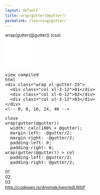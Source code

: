 ```yaml
---
layout: default
title: wrap(gutter(@gutter))
permalink: /learning/gutter/
---
```


<div id="css">
  <div class="dn-browser">
    <div class="dn-browser-header">
      <div class="dn-browser-button">
        <div class="wrap xl-auto">
          <div class="col"><div class="dn-browser-button__circle"></div></div>
          <div class="col"><div class="dn-browser-button__circle"></div></div>
          <div class="col"><div class="dn-browser-button__circle"></div></div>
        </div>
      </div>
      <div class="dn-style--title">
        wrap(<span>gutter</span>(@gutter)) (css)
      </div>
      <a href="/" class="dn-logo"><img src="/img/flexiblegs-logo-white.png" alt=""></a>
    </div>
    <div class="dn-browser-body">
      <div class="dn-browser-body__pre">
        <pre class="is-not-compiled"><div class="dn-tag dn-tag--gray dn-tag--top dn-tag--button">view compiled</div><div class="dn-tag dn-tag--gray dn-tag--bottom">html</div><!--
          -->&lt;div class="wrap <span>xl-gutter-24</span>"&gt;<br/><!--
          -->  &lt;div class="col xl-3-12"&gt;01&lt;/div&gt;<br/><!--
          -->  &lt;div class="col xl-6-12"&gt;02&lt;/div&gt;<br/><!--
          -->  &lt;div class="col xl-3-12"&gt;03&lt;/div&gt;<br/><!--
          -->&lt;/div&gt;<!--
          --><div class="comment">&lt;!-- 0, 8, 16, 24, 40 --&gt;</div><!--
        --></pre>
        <pre class="is-compiled"><div class="dn-tag dn-tag--black dn-tag--top dn-tag--button">close</div><!--
          --><span>wrap(gutter(@gutter))</span><br/><!--
          -->  width: calc(100% + @gutter);<br/><!--
          -->  margin-left: -@gutter/2;<br/><!--
          -->  margin-right: -@gutter/2;<br/><!--
          -->  padding-left: 0;<br/><!--
          -->  padding-right: 0;<br/><!--
          --><span>wrap(gutter(@gutter)) > col</span><br/><!--
          -->  padding-left: @gutter/2;<br/><!--
          -->  padding-right: @gutter/2;<!--
        --></pre>
      </div>
      <div class="dn-browser-body__item">
        <div class="wrap xl-gutter-24 dn-style--wrap">
          <div class="col xl-3-12"><div class="dn-style--col">01</div></div>
          <div class="col xl-6-12"><div class="dn-style--col">02</div></div>
          <div class="col xl-3-12"><div class="dn-style--col">03</div></div>
        </div>
      </div>
      <div class="dn-browser-footer">
        <div class="wrap xl-gutter-24 xl-outside-24 xl-right xl-auto">
          <div class="col">
            <a href="http://codepen.io/dnomak/pen/qdLWbY?editors=110" class="dn-button dn-button--link dn-button--right">
              http://codepen.io/dnomak/pen/qdLWbY
            </a>
          </div>
        </div>
      </div>
    </div>
  </div>
</div>
